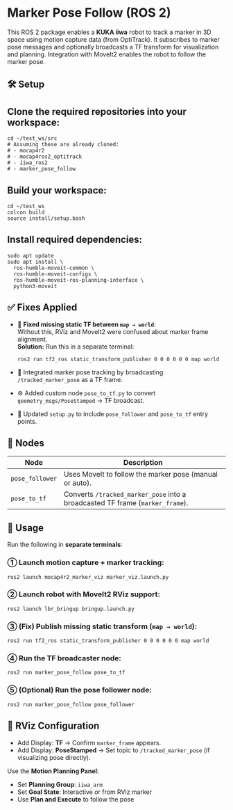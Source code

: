 Marker Pose Follow (ROS 2)
==========================

This ROS 2 package enables a **KUKA iiwa** robot to track a marker in 3D space using motion capture data (from OptiTrack). It subscribes to marker pose messages and optionally broadcasts a TF transform for visualization and planning. Integration with MoveIt2 enables the robot to follow the marker pose.

🛠️ Setup
---------

## Clone the required repositories into your workspace:

    cd ~/test_ws/src
    # Assuming these are already cloned:
    # - mocap4r2
    # - mocap4ros2_optitrack
    # - iiwa_ros2
    # - marker_pose_follow
    

## Build your workspace:

    cd ~/test_ws
    colcon build
    source install/setup.bash
    

## Install required dependencies:

    sudo apt update
    sudo apt install \
      ros-humble-moveit-common \
      ros-humble-moveit-configs \
      ros-humble-moveit-ros-planning-interface \
      python3-moveit
    

✅ Fixes Applied
---------------

*   🐛 **Fixed missing static TF between `map → world`**:  
    Without this, RViz and MoveIt2 were confused about marker frame alignment.  
    **Solution:** Run this in a separate terminal:
    
        ros2 run tf2_ros static_transform_publisher 0 0 0 0 0 0 map world
    
*   🧩 Integrated marker pose tracking by broadcasting `/tracked_marker_pose` as a TF frame.
*   ⚙️ Added custom node `pose_to_tf.py` to convert `geometry_msgs/PoseStamped` → TF broadcast.
*   🔧 Updated `setup.py` to include `pose_follower` and `pose_to_tf` entry points.

🔄 Nodes
--------
| Node            | Description                                                                   |
| --------------- | ----------------------------------------------------------------------------- |
| `pose_follower` | Uses MoveIt to follow the marker pose (manual or auto).                       |
| `pose_to_tf`    | Converts `/tracked_marker_pose` into a broadcasted TF frame (`marker_frame`). |


🧪 Usage
--------

Run the following in **separate terminals**:

### ① Launch motion capture + marker tracking:

    ros2 launch mocap4r2_marker_viz marker_viz.launch.py

### ② Launch robot with MoveIt2 RViz support:

    ros2 launch lbr_bringup bringup.launch.py

### ③ (Fix) Publish missing static transform (`map → world`):

    ros2 run tf2_ros static_transform_publisher 0 0 0 0 0 0 map world

### ④ Run the TF broadcaster node:

    ros2 run marker_pose_follow pose_to_tf

### ⑤ (Optional) Run the pose follower node:

    ros2 run marker_pose_follow pose_follower

📡 RViz Configuration
---------------------

*   Add Display: **TF** → Confirm `marker_frame` appears.
*   Add Display: **PoseStamped** → Set topic to `/tracked_marker_pose` (if visualizing pose directly).

Use the **Motion Planning Panel**:

*   Set **Planning Group**: `iiwa_arm`
*   Set **Goal State**: Interactive or from RViz marker
*   Use **Plan and Execute** to follow the pose
